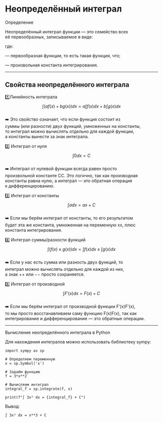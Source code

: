 # Неопределённый интеграл

Определение

Неопределённый интеграл функции — это семейство всех  
её первообразных, записываемое в виде:

где:

— первообразная функции, то есть такая функция, что;

— произвольная константа интегрирования.  

---
## Свойства неопределённого интеграла

1️⃣Линейность интеграла  
$$  
∫(af(x)+bg(x))dx=a∫f(x)dx+b∫g(x)dx
$$  
➡️ Это свойство означает, что если функция состоит из  
суммы (или разности) двух функций, умноженных на константы,  
то интеграл можно вычислять отдельно для каждой функции,  
а константы вынести за знак интеграла.  

2️⃣ Интеграл от нуля  
$$  
∫0dx=C
$$  
➡️ Интеграл от нулевой функции всегда равен просто  
произвольной константе CC. Это логично, так как производная  
константы равна нулю, а интеграл — это обратная операция  
к дифференцированию.  

3️⃣ Интеграл от константы  
$$  
   ∫adx=ax+C
$$  
➡️ Если мы берём интеграл от константы, то его результатом  
будет эта же константа, умноженная на переменную xx, плюс  
константа интегрирования.  

4️⃣ Интеграл суммы/разности функций
$$  
   ∫(f(x)±g(x))dx=∫f(x)dx±∫g(x)dx
$$  
➡️ Если у нас есть сумма или разность двух функций, то  
интеграл можно вычислять отдельно для каждой из них,  
а знак ++ или −− просто сохраняется.  

5️⃣ Интеграл от производной
$$  
   ∫F′(x)dx=F(x)+C
$$  
➡️ Если мы берём интеграл от производной функции F′(x)F′(x),  
то мы просто восстанавливаем саму функцию F(x)F(x), так как  
интегрирование и дифференцирование — это обратные операции.  

---

Вычисление неопределённого интеграла в Python

Для нахождения интегралов можно использовать библиотеку sympy:
```
import sympy as sp

# Определяем переменную
x = sp.Symbol('x')

# Задаём функцию
f = 3*x**2

# Вычисляем интеграл
integral_f = sp.integrate(f, x)

print(f"∫ 3x² dx = {integral_f} + C")
```
Вывод:
```
∫ 3x² dx = x**3 + C
```